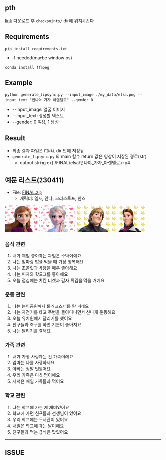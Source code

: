 ## pth
[link](https://iiitaphyd-my.sharepoint.com/personal/radrabha_m_research_iiit_ac_in/_layouts/15/onedrive.aspx?id=%2Fpersonal%2Fradrabha%5Fm%5Fresearch%5Fiiit%5Fac%5Fin%2FDocuments%2FWav2Lip%5FModels%2Fwav2lip%5Fgan%2Epth&parent=%2Fpersonal%2Fradrabha%5Fm%5Fresearch%5Fiiit%5Fac%5Fin%2FDocuments%2FWav2Lip%5FModels&ga=1)
다운로드 후 `checkpoints/` dir에 위치시킨다

## Requirements
```code
pip install requirements.txt
```
* If needed(maybe window os)
```code
conda install ffmpeg
```

## Example
```code
python generate_lipsync.py --input_image ./my_data/elsa.png --input_text "안나야 가자 아렌델로" --gender 0
```
* --input_image: 얼굴 이미지
* --input_text: 생성할 텍스트
* --gender: 0 여성, 1 남성

## Result
* 최종 결과 파일은 `FINAL` dir 안에 저장됨
* `generate_lipsync.py` 의 main 함수 return 값은 영상이 저장된 경로(str)
    * output string ex) /FINAL/elsa/안나야_가자_아렌델로.mp4

## 예문 리스트(230411)
* File: [FINAL.zip](./FINAL/FINAL.zip)
    * 캐릭터: 엘사, 안나, 크리스토프, 한스

<img src="./my_data/anna.png" width="22%">
<img src="./my_data/elsa.png" width="22%">
<img src="./my_data/kristoff.png" width="22%">
<img src="./my_data/hans.png" width="22%">


### 음식 관련
1. 내가 제일 좋아하는 과일은 수박이에요  
2. 나는 엄마랑 밥을 먹을 때 가장 행복해요  
3. 나는 초콜릿과 사탕을 매우 좋아해요  
4. 나는 피자와 핫도그를 좋아해요  
5. 오늘 점심에는 치킨 너겟과 감자 튀김을 먹을 거예요  

### 운동 관련
1. 나는 놀이공원에서 롤러코스터를 탈 거예요  
2. 나는 자전거를 타고 주변을 돌아다니면서 신나게 운동해요  
3. 오늘 유치원에서 달리기를 했어요  
4. 친구들과 축구를 하면 기분이 좋아져요  
5. 나는 달리기를 잘해요  

### 가족 관련
1. 내가 가장 사랑하는 건 가족이에요  
2. 엄마는 나를 사랑하세요  
3. 아빠는 정말 멋있어요  
4. 우리 가족은 다섯 명이에요  
5. 저녁은 매일 가족들과 먹어요  

### 학교 관련
1. 나는 학교에 가는 게 재미있어요  
2. 학교에 가면 친구들과 선생님이 있어요  
3. 우리 학교에는 도서관이 있어요  
4. 내일은 학교에 가는 날이에요  
5. 친구들과 먹는 급식은 맛있어요  


---
## ISSUE
